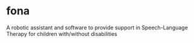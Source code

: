 # fona
A robotic assistant and software to provide support in Speech-Language Therapy for children with/without disabilities
